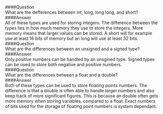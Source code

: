 ####Question  
What are the defferences between int, long, long long, and short?  
####Answer  
All of these types are used for storing integers. The difference between the types lies in how much memory they use to store the integers. More memory means that larger values can be stored. A short will for example use at least 16 bits of memory but an long will use at least 32 bits.  
####Question  
What are the differences between an unsigned and a signed type?  
####Answer  
Only positive numbers can be handled by an unsgined type. Signed types can be used to store both negative and positive numbers.  
####Question  
What are the differences between a float and a double?  
####Answer  
Both of these types can be used to store floating points numbers. The difference is that a double is often able to handle larger numbers and also keep track of more significant figures. This is because an double often gets more memory when storing variables, compared to a float. Exact numbers of bits used for the storage of floating point numbers is system dependant.  
